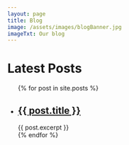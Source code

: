 ```yaml
---
layout: page
title: Blog
image: /assets/images/blogBanner.jpg
imageTxt: Our blog
---
```

<h1>Latest Posts</h1>

<ul>
  {% for post in site.posts %}
    <li>
	  <!--<img src="/assets/images/blog/{{post.blogImage}}_small.jpg" align="left">-->
      <h2><a href="{{ post.url }}">{{ post.title }}</a></h2>
      {{ post.excerpt }}
    </li>
  {% endfor %}
</ul>